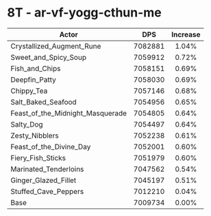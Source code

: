 # 8T - ar-vf-yogg-cthun-me
| Actor | DPS | Increase |
|---|:---:|:---:|
|Crystallized_Augment_Rune|7082881|1.04%|
|Sweet_and_Spicy_Soup|7059912|0.72%|
|Fish_and_Chips|7058151|0.69%|
|Deepfin_Patty|7058030|0.69%|
|Chippy_Tea|7057146|0.68%|
|Salt_Baked_Seafood|7054956|0.65%|
|Feast_of_the_Midnight_Masquerade|7054805|0.64%|
|Salty_Dog|7054497|0.64%|
|Zesty_Nibblers|7052238|0.61%|
|Feast_of_the_Divine_Day|7052001|0.60%|
|Fiery_Fish_Sticks|7051979|0.60%|
|Marinated_Tenderloins|7047562|0.54%|
|Ginger_Glazed_Fillet|7045197|0.51%|
|Stuffed_Cave_Peppers|7012210|0.04%|
|Base|7009734|0.00%|
